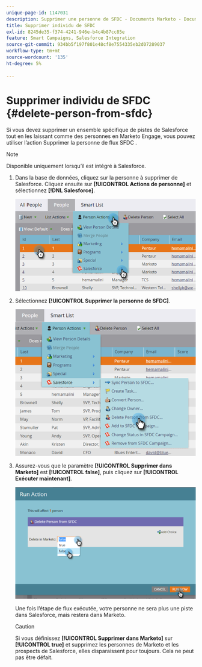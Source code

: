 ```yaml
---
unique-page-id: 1147031
description: Supprimer une personne de SFDC - Documents Marketo - Documentation du produit
title: Supprimer individu de SFDC
exl-id: 8245de35-f374-4241-946e-b4c4b87cc85e
feature: Smart Campaigns, Salesforce Integration
source-git-commit: 934bb5f197f801e48cf8e7554335eb2d07289037
workflow-type: tm+mt
source-wordcount: '135'
ht-degree: 5%

---
```


# Supprimer individu de SFDC {#delete-person-from-sfdc}

Si vous devez supprimer un ensemble spécifique de pistes de Salesforce tout en les laissant comme des personnes en Marketo Engage, vous pouvez utiliser l’action Supprimer la personne de flux SFDC .

>[!NOTE]
>
>Disponible uniquement lorsqu’il est intégré à Salesforce.

1. Dans la base de données, cliquez sur la personne à supprimer de Salesforce. Cliquez ensuite sur **[!UICONTROL Actions de personne]** et sélectionnez **[!DNL Salesforce]**.

   ![](assets/delete-person-from-sfdc-1.png)

1. Sélectionnez **[!UICONTROL Supprimer la personne de SFDC]**.

   ![](assets/delete-person-from-sfdc-2.png)

1. Assurez-vous que le paramètre **[!UICONTROL Supprimer dans Marketo]** est **[!UICONTROL false]**, puis cliquez sur **[!UICONTROL Exécuter maintenant]**.

   ![](assets/delete-person-from-sfdc-3.png)

   Une fois l’étape de flux exécutée, votre personne ne sera plus une piste dans Salesforce, mais restera dans Marketo.

   >[!CAUTION]
   >
   >Si vous définissez **[!UICONTROL Supprimer dans Marketo]** sur **[!UICONTROL true]** et supprimez les personnes de Marketo et les prospects de Salesforce, elles disparaissent pour toujours. Cela ne peut pas être défait.
